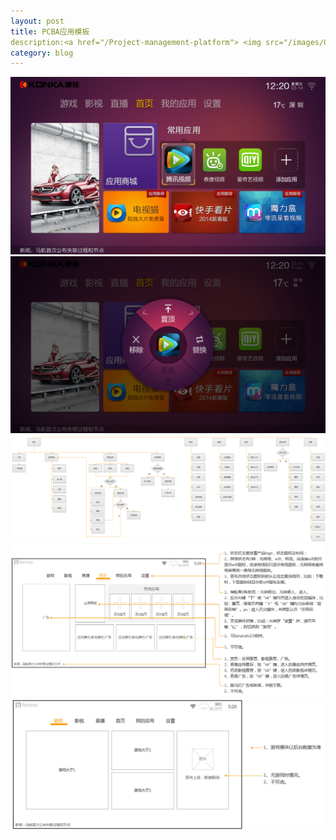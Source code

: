 ```yaml
---
layout: post
title: PCBA应用模板
description:<a href="/Project-management-platform"> <img src="/images/GV/pcba/02首页_demo_20140314.jpg"></a>
category: blog
---
```


<img src="/images/GV/pcba/02首页_demo_20140314.jpg">
<img src="/images/GV/pcba/首页_环形菜单不可用.png">
<img src="/images/GV/pcba/流程图.jpg">
<img src="/images/GV/pcba/首页.jpg">
<img src="/images/GV/pcba/游戏.jpg">
